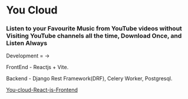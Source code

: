 <h1>You Cloud</h1>

<h3>Listen to your Favourite Music from YouTube videos without Visiting YouTube channels all the time, Download Once, and Listen Always</h3>


Development = ->

FrontEnd - Reactjs + Vite.

Backend - Django Rest Framework(DRF), Celery Worker, Postgresql.


<a href ="https://github.com/samirul/youcloud-react">You-cloud-React-js-Frontend<a/>
